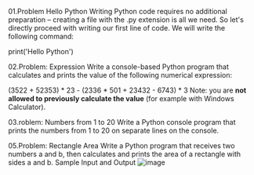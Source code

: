 01.Problem Hello Python
Writing Python code requires no additional preparation – creating a file with the .py extension is all we need. So let's directly proceed with writing our first line of code. We will write the following command:

print('Hello Python')

02.Problem: Expression
Write a console-based Python program that calculates and prints the value of the following numerical expression:

(3522 + 52353) * 23 - (2336 * 501 + 23432 - 6743) * 3
Note: you are **not allowed to previously calculate the value** (for example with Windows Calculator).

03.roblem: Numbers from 1 to 20
Write a Python console program that prints the numbers from 1 to 20 on separate lines on the console.

05.Problem: Rectangle Area
Write a Python program that receives two numbers a and b, then calculates and prints the area of a rectangle with sides a and b.
Sample Input and Output
![image](https://github.com/Sasho80/1.-FirstStepsInProgramming/assets/7139995/230b729e-3886-42aa-a2c2-dc76bdef77bf)


